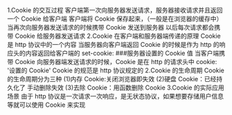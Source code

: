 <!-- Cookie 和 session 是客户端和服务器的会话技术
    这个描述好像有点问题
-->

1.Cookie 的交互过程
客户端第一次向服务器发送请求，服务器接收请求并且返回一个 Cookie 给客户端
客户端将 Cookie 保存起来，（一般是在浏览器的缓存中）当再次向服务器发送请求的时候携带 Cookie 发送到服务器
以后每次请求都会携带 Cookie 给服务器发送请求
2.Cookie 在客户端和服务器端传递的原理
Cookie 是 http 协议中的一个内容
当服务器向客户端返回 Cookie 的时候是作为 http 的响应头的内容返回给客户端的 set-cookie: ###服务器设置的 Cookie 值
当客户端携带 Cookie 向服务器端发送请求的时候，Cookie 是在 http 的请求头中 cookie: '设置的 Cookie'
Cookie 的规范是 http 协议规定的
2.Cookie 的生命周期
Cookie 的生命周期分为三种
(1)内存 Cookie:关闭浏览器即失效
(2)硬盘 Cookie：已经持久化了 手动删除失效
(3)去除 Cookie：用函数删除 Cookie
3.Cookie 的实际应用场景
由于 http 协议是一次请求一次响应，是无状态协议，如果想要存储用户信息等就可以使用 Cookie 来实现
